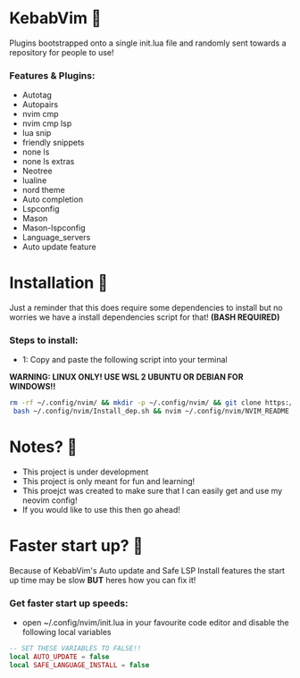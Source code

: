 # KebabVim 🌯
Plugins bootstrapped onto a single init.lua file and randomly sent towards a repository for people to use!

### Features & Plugins:
- Autotag
- Autopairs
- nvim cmp
- nvim cmp lsp
- lua snip
- friendly snippets
- none ls
- none ls extras
- Neotree
- lualine
- nord theme
- Auto completion
- Lspconfig
- Mason
- Mason-lspconfig
- Language_servers
- Auto update feature

# Installation 💾

Just a reminder that this does require some dependencies to install but no worries we have a install dependencies script for that! **(BASH REQUIRED)**

### Steps to install:
- 1: Copy and paste the following script into your terminal

**WARNING: LINUX ONLY! USE WSL 2 UBUNTU OR DEBIAN FOR WINDOWS!!**

```sh
rm -rf ~/.config/nvim/ && mkdir -p ~/.config/nvim/ && git clone https://github.com/MeKebabMan/KebabVim.git ~/.config/nvim/ && \
 bash ~/.config/nvim/Install_dep.sh && nvim ~/.config/nvim/NVIM_README.txt
```

# Notes? 📝

- This project is under development
- This project is only meant for fun and learning!
- This proejct was created to make sure that I can easily get and use my neovim config!
- If you would like to use this then go ahead!

# Faster start up? 🚀

Because of KebabVim's Auto update and Safe LSP Install features the start up time may be slow **BUT** heres how you can fix it!

### Get faster start up speeds:
- open ~/.config/nvim/init.lua in your favourite code editor and disable the following local variables

```lua
-- SET THESE VARIABLES TO FALSE!!
local AUTO_UPDATE = false
local SAFE_LANGUAGE_INSTALL = false
```
